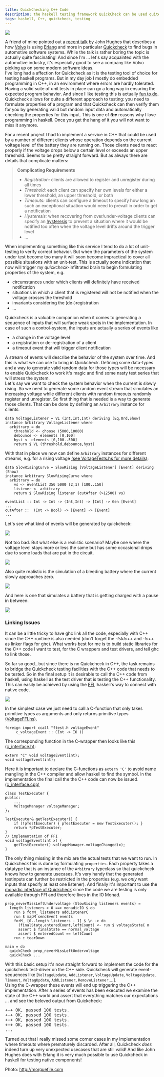 ```yaml
---
title: QuickChecking C++ Code
description: the haskell testing framework QuickCheck can be used quite beneficial to test C++ code
tags: haskell, C++, quickcheck, testing
---
```


![](/images/quickcheck/bugs.jpg)

A friend of mine pointed out a [recent talk] by John Hughes that describes a how [Volvo] is using [Erlang] and more in particular [Quickcheck] to find bugs in automotive software systems. While the talk is rather boring the topic is actually quite fascinating! And since I'm ... let's say acquainted with the automotive industry, it's especially good to see a company like Volvo picking up on some modern software ideas.  
I've long had a affection for Quickcheck as it is the testing tool of choice for testing haskell programs. But in my day job I mostly do embedded programming in C++, in an environment where errors are hardly tolerated. Having a solid suite of unit tests in place can go a long way in ensuring the expected program behavior. And since I like testing this is actually [fun to do].
Quickcheck allows for quite a different approach to testing: you need to formulate properties of a program and that Quickcheck can then verify them for you by generating valid but random input data and automatically checking the properties for this input. This is one of ___the___ reasons why I love programming in haskell. Once you get the hang of it you will not want to miss it anymore.

For a recent project I had to implement a service in C++ that could be used by a number of different clients whose operation depends on the current voltage level of the battery they are running on. Those clients need to react properly if the voltage drops below a certain level or exceeds an upper threshold.
Seems to be pretty straight forward. But as always there are details that complicate matters:

> __Complicating Requirements__
>
> * _Registration:_ clients are allowed to register and unregister during all times
> * _Threshold:_ each client can specify her own levels for either a lower threshold, an upper threshold, or both
> * _Timeouts:_ clients can configure a timeout to specify how long an such an exceptional situation would need to prevail in order to get a notification
> * _Hysteresis:_ when recovering from over/under-voltage clients can specify an [hysteresis](http://en.wikipedia.org/wiki/Hysteresis#Control_systems) to prevent a situation where it would be notified too often when the voltage level drifts around the trigger level
> * ...

When implementing something like this service I tend to do a lot of unit-testing to verify correct behavior. But when the parameters of the system under test become too many it will soon become impractical to cover all possible situations with an unit-test.
This is actually some indication that now will trigger my *quickcheck*-infiltrated brain to begin formulating properties of the system, e.g.

* circumstances under which clients will definitely have received notification
* situations in which a client that is registered will not be notified when the voltage crosses the threshold
* invariants considering the (de-)registration
* ...

Quickcheck is a valuable companion when it comes to generating a sequence of inputs that will surface weak spots in the implementation. In case of such a control-system, the inputs are actually a series of events like

* a change in the voltage level
* a registration or de-registration of a client
* a timeout event that will trigger client notification

A stream of events will describe the behavior of the system over time. And this is what we can use to bring in Quickcheck.
Defining some data-types and a way to generate valid random data for those types will be necessary to enable Quickcheck to work it's magic and find some nasty test series that will stress the system.  
Let's say we want to check the system behavior when the current is slowly rising. So we need to generate some random event stream that simulates an increasing voltage while different clients with random timeouts randomly register and unregister. So first thing that is needed is a way to generate those clients. That can be done by defining an `Arbitrary` instance for clients:

~~~ {.haskell}
data VoltageListener = VL (Int,Int,Int) deriving (Eq,Ord,Show)
instance Arbitrary VoltageListener where
  arbitrary = do
    threshold <- choose (5000,10000)
    debounce <- elements [0,100]
    hyst <- elements [0,100..500]
    return $ VL (threshold,debounce,hyst)
~~~

With that in place we now can define `Arbitrary` instances for different streams, e.g. for a rising voltage [(see VoltageTests.hs for more details)]:

~~~ {.haskell}
data SlowRisingCurve = SlowRising [VoltageListener] [Event] deriving (Show)
instance Arbitrary SlowRisingCurve where
  arbitrary = do
    vs <- eventList 350 5000 (2,1) [100..150]
    listener <- arbitrary
    return $ SlowRising listener (cutAfter (>12500) vs)

eventList :: Int -> Int -> (Int,Int) -> [Int] -> Gen [Event]
...
cutAfter ::  (Int -> Bool) -> [Event] -> [Event]
...
~~~

Let's see what kind of events will be generated by quickcheck:

![](/images/quickcheck/slowlyRising.png)

Not too bad. But what else is a realistic scenario? Maybe one where the voltage level stays more or less the same but has some occasional drops due to some loads that are put in the circuit.

![](/images/quickcheck/short_drops.png)

Also quite realistic is the simulation of a bleeding battery where the current slowly approaches zero.

![](/images/quickcheck/slowlyDeclining.png)

And here is one that simulates a battery that is getting charged with a pause in between.

![](/images/quickcheck/riseFallRise.png)

<div class="information rightinfo">

### Linking Issues

It can be a little tricky to have ghc link all the code, especially with C++ since the C++ runtime is also needed (don't forget the _-lstdc++_ and _-lc++_ as linker flags for ghc). What works best for me is to build static libraries for the C++ code I want to test, for the C wrappers and test drivers, and tell ghc to link those.

</div>

So far so good...but since there is no Quickcheck in C++, the task remains to bridge the Quickcheck testing facilities with the C++ code that needs to be tested. So in the final setup it is desirable to call the C++ code from haskell, using haskell as the test driver that is testing the C++ functionality. This can easily be achieved by using the [FFI], haskell's way to connect with native code.

![](/images/quickcheck/pipe.png)

In the simplest case we just need to call a C-function that only takes primitive types as arguments and only returns primitive types [(VoltageFFI.hs)].

~~~ {.haskell}
foreign import ccall "ftest.h voltageEvent"
     c_voltageEvent :: CInt -> IO ()
~~~

The corresponding function in the C-wrapper then looks like this [(c_interface.h)]:

~~~ {.c}
extern "C" void voltageEvent(int);
void voltageEvent(int);
~~~

Here it is important to declare the C-functions as `extern 'C'` to avoid name mangling in the C++ compiler and allow haskell to find the symbol. In the implementation the final call the the C++ code can now be issued. [(c_interface.cpp)]

~~~ {.cpp}
class TestExecuter {
public:
    ...
    VoltageManager voltageManager;
};

TestExecuter& getTestExecuter() {
    if (!pTestExecuter) { pTestExecuter = new TestExecuter(); }
    return *pTestExecuter;
}
// implementation of FFI
void voltageEvent(int x) {
    getTestExecuter().voltageManager.voltageChanged(x);
}
~~~

The only thing missing in the mix are the actual tests that we want to run. In Quickcheck this is done by formulating `properties`. Each property takes a datatype that is an instance of the `Arbitrary` typeclass so that quickcheck knows how to generate usecases. It's very handy that the generated testinputs can further be restricted in the properties (e.g. we _only_ want inputs that specify at least one listener). And finally it's important to use the [monadic interface of Quickcheck] since the code we are testing is only available through FFI and therefore lives in the IO Monad.

~~~ {.haskell}
prop_neverMissLeftUndervoltage (SlowRising listeners events) =
  length listeners > 0 ==> monadicIO $ do
    run $ forM_ listeners addListenerC
    run $ mapM sendEvent events
    forM_ [0..length listeners - 1] $ \n -> do
      (finalState,enteredCount,leftCount) <- run $ voltageStateC n
      assert $ finalState == normal_voltage
      assert $ enteredCount == leftCount
    run c_tearDown

main = do
  quickCheck prop_neverMissLeftUndervoltage
  quickCheck ...
~~~

With this basic setup it's now straight forward to implement the code for the quickcheck test-driver on the C++ side. Quickcheck will generate event-sequences like [`VoltageUpdate`, `AddListener`, `VoltageUpdate`, `VoltageUpdate`, `Timeout`, `VoltagUpdate`, `AddListener`, `RemoveListener`,...].  
Using the C-wrapper these events will end up triggering the C++ implementation. After a series of events has been executed we examine the state of the C++ world and assert that everything matches our expectations ... and see the beloved output from Quickcheck:

<pre class="terminal">
+++ OK, passed 100 tests.
+++ OK, passed 100 tests.
+++ OK, passed 100 tests.
+++ OK, passed 100 tests.
...
</pre>

Turned out that I really missed some corner cases in my implementation where timeouts where prematurely discarded. After all, Quickcheck _does_ indeed turn up very unexpected usecases that are still valid! And like John Hughes does with Erlang it is very much possible to use Quickcheck in haskell for testing native components!

<citation>Photo: http://morguefile.com</citation>

[Quickcheck]:http://en.wikipedia.org/wiki/QuickCheck
[Volvo]:http://www.volvo.com
[recent talk]:http://vimeo.com/42751120
[Erlang]:http://www.erlang.org
[fun to do]:/posts/2011-07-11-gtest.html
[FFI]:http://www.haskell.org/haskellwiki/Foreign_Function_Interface
[(see VoltageTests.hs for more details)]:https://gist.github.com/3865403#file_voltage_tests.hs
[(VoltageFFI.hs)]:https://gist.github.com/3865403#file_voltage_ffi.hs
[(c_interface.h)]:https://gist.github.com/3865403#file_c_interface.h
[(c_interface.cpp)]:https://gist.github.com/3865403#file_c_interface.cpp
[monadic interface of Quickcheck]:http://www.cse.chalmers.se/~rjmh/Papers/QuickCheckST.ps
